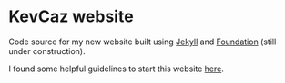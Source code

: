 # KevCaz website


Code source for my new website built using [Jekyll](https://jekyllrb.com) and
[Foundation](foundation.zurb.comm1math.net/doculatex/espacements.html) (still under construction).

I found some helpful guidelines to start this website  [here](http://penguindreams.org/blog/jekyll-3-and-foundation-6/).

<!-- My [Website](http://kevincazelles.fr) produced with Jekyll and Foundation.

http://penguindreams.org/blog/jekyll-3-and-foundation-6/.

https://code.jquery.com

Here are all the folder to produce the website using [Jekyll](https://jekyllrb.com).
These folder are licensed under the GPU licence v2.0.


https://jpswalsh.github.io/academicons/

font awesome


http://leafletjs.com/examples/quick-start/

[Foundation](foundation.zurb.comm1math.net/doculatex/espacements.html)

LeafLet
Mapbox

found here http://gis.stackexchange.com/questions/127286/home-button-leaflet-map

https://github.com/lvoogdt/Leaflet.awesome-markers

Using YAML in Javascriot
https://www.npmjs.com/package/yamljs -->
